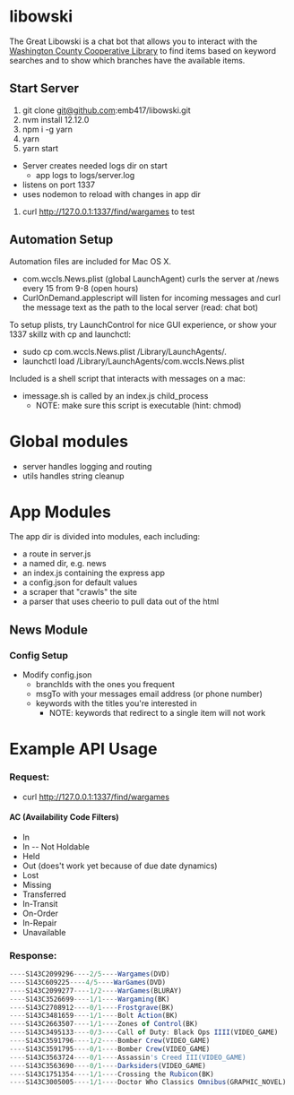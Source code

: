 # libowski

The Great Libowski is a chat bot that allows you to interact with the [Washington County Cooperative Library](https://wccls.bibliocommons.com/) to find items based on keyword searches and to show which branches have the available items.

## Start Server

1. git clone git@github.com:emb417/libowski.git
1. nvm install 12.12.0
1. npm i -g yarn
1. yarn
1. yarn start
  * Server creates needed logs dir on start
    * app logs to logs/server.log
  * listens on port 1337
  * uses nodemon to reload with changes in app dir 
1. curl http://127.0.0.1:1337/find/wargames to test

## Automation Setup
Automation files are included for Mac OS X.
* com.wccls.News.plist (global LaunchAgent) curls the server at /news every 15 from 9-8 (open hours)
* CurlOnDemand.applescript will listen for incoming messages and curl the message text as the path to the local server (read: chat bot)

To setup plists, try LaunchControl for nice GUI experience, or show your 1337 skillz with cp and launchctl:
* sudo cp com.wccls.News.plist /Library/LaunchAgents/.
* launchctl load /Library/LaunchAgents/com.wccls.News.plist

Included is a shell script that interacts with messages on a mac:
* imessage.sh is called by an index.js child_process
  * NOTE: make sure this script is executable (hint: chmod)

# Global modules
* server handles logging and routing
* utils handles string cleanup

# App Modules
The app dir is divided into modules, each including:
* a route in server.js
* a named dir, e.g. news
* an index.js containing the express app
* a config.json for default values
* a scraper that "crawls" the site
* a parser that uses cheerio to pull data out of the html

## News Module
  
### Config Setup
* Modify config.json 
  * branchIds with the ones you frequent
  * msgTo with your messages email address (or phone number)
  * keywords with the titles you're interested in
    * NOTE: keywords that redirect to a single item will not work

# Example API Usage

### Request:
* curl http://127.0.0.1:1337/find/wargames

#### AC (Availability Code Filters)
* In
* In -- Not Holdable
* Held
* Out (does't work yet because of due date dynamics)
* Lost
* Missing
* Transferred
* In-Transit
* On-Order
* In-Repair
* Unavailable

### Response:
```javascript
----S143C2099296----2/5----Wargames(DVD)
----S143C609225----4/5----WarGames(DVD)
----S143C2099277----1/2----WarGames(BLURAY)
----S143C3526699----1/1----Wargaming(BK)
----S143C2708912----0/1----Frostgrave(BK)
----S143C3481659----1/1----Bolt Action(BK)
----S143C2663507----1/1----Zones of Control(BK)
----S143C3495133----0/3----Call of Duty: Black Ops IIII(VIDEO_GAME)
----S143C3591796----1/2----Bomber Crew(VIDEO_GAME)
----S143C3591795----0/1----Bomber Crew(VIDEO_GAME)
----S143C3563724----0/1----Assassin's Creed III(VIDEO_GAME)
----S143C3563690----0/1----Darksiders(VIDEO_GAME)
----S143C1751354----1/1----Crossing the Rubicon(BK)
----S143C3005005----1/1----Doctor Who Classics Omnibus(GRAPHIC_NOVEL)
```
